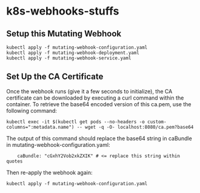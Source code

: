 # k8s-webhooks-stuffs

## Setup this Mutating Webhook

```
kubectl apply -f mutating-webhook-configuration.yaml
kubectl apply -f mutating-webhook-deployment.yaml
kubectl apply -f mutating-webhook-service.yaml
```

## Set Up the CA Certificate

Once the webhook runs (give it a few seconds to initialize), the CA certificate can be downloaded by executing a curl command within the container. To retrieve the base64 encoded version of this ca.pem, use the following command:

```
kubectl exec -it $(kubectl get pods --no-headers -o custom-columns=":metadata.name") -- wget -q -O- localhost:8080/ca.pem?base64
```

The output of this command should replace the base64 string in caBundle in mutating-webhook-configuration.yaml:

```
    caBundle: "cGxhY2Vob2xkZXIK" # <= replace this string within quotes
```

Then re-apply the webhook again:

```
kubectl apply -f mutating-webhook-configuration.yaml
```